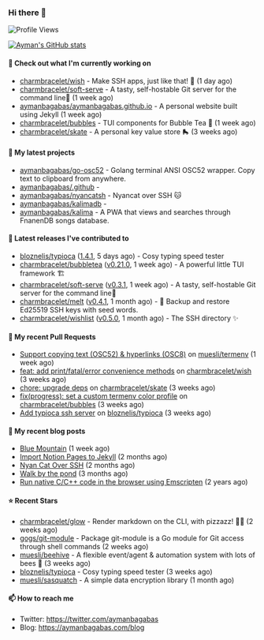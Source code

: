 ### Hi there 👋

![Profile Views](https://komarev.com/ghpvc/?username=aymanbagabas&label=PROFILE+VIEWS)

[![Ayman's GitHub stats](https://github-readme-stats.vercel.app/api?username=aymanbagabas&count_private=true&show_icons=true)](https://github.com/anuraghazra/github-readme-stats)

#### 👷 Check out what I'm currently working on

- [charmbracelet/wish](https://github.com/charmbracelet/wish) - Make SSH apps, just like that! 💫 (1 day ago)
- [charmbracelet/soft-serve](https://github.com/charmbracelet/soft-serve) - A tasty, self-hostable Git server for the command line🍦 (1 week ago)
- [aymanbagabas/aymanbagabas.github.io](https://github.com/aymanbagabas/aymanbagabas.github.io) - A personal website built using Jekyll (1 week ago)
- [charmbracelet/bubbles](https://github.com/charmbracelet/bubbles) - TUI components for Bubble Tea 🍡 (1 week ago)
- [charmbracelet/skate](https://github.com/charmbracelet/skate) - A personal key value store 🛼 (3 weeks ago)

#### 🌱 My latest projects

- [aymanbagabas/go-osc52](https://github.com/aymanbagabas/go-osc52) - Golang terminal ANSI OSC52 wrapper. Copy text to clipboard from anywhere.
- [aymanbagabas/.github](https://github.com/aymanbagabas/.github) - 
- [aymanbagabas/nyancatsh](https://github.com/aymanbagabas/nyancatsh) - Nyancat over SSH 🐱
- [aymanbagabas/kalimadb](https://github.com/aymanbagabas/kalimadb) - 
- [aymanbagabas/kalima](https://github.com/aymanbagabas/kalima) - A PWA that views and searches through FnanenDB songs database.

#### 🔭 Latest releases I've contributed to

- [bloznelis/typioca](https://github.com/bloznelis/typioca) ([1.4.1](https://github.com/bloznelis/typioca/releases/tag/1.4.1), 5 days ago) - Cosy typing speed tester
- [charmbracelet/bubbletea](https://github.com/charmbracelet/bubbletea) ([v0.21.0](https://github.com/charmbracelet/bubbletea/releases/tag/v0.21.0), 1 week ago) - A powerful little TUI framework 🏗
- [charmbracelet/soft-serve](https://github.com/charmbracelet/soft-serve) ([v0.3.1](https://github.com/charmbracelet/soft-serve/releases/tag/v0.3.1), 1 week ago) - A tasty, self-hostable Git server for the command line🍦
- [charmbracelet/melt](https://github.com/charmbracelet/melt) ([v0.4.1](https://github.com/charmbracelet/melt/releases/tag/v0.4.1), 1 month ago) - 🧊 Backup and restore Ed25519 SSH keys with seed words.
- [charmbracelet/wishlist](https://github.com/charmbracelet/wishlist) ([v0.5.0](https://github.com/charmbracelet/wishlist/releases/tag/v0.5.0), 1 month ago) - The SSH directory ✨

#### 🔨 My recent Pull Requests

- [Support copying text (OSC52) &amp; hyperlinks (OSC8)](https://github.com/muesli/termenv/pull/82) on [muesli/termenv](https://github.com/muesli/termenv) (1 week ago)
- [feat: add print/fatal/error convenience methods](https://github.com/charmbracelet/wish/pull/48) on [charmbracelet/wish](https://github.com/charmbracelet/wish) (3 weeks ago)
- [chore: upgrade deps](https://github.com/charmbracelet/skate/pull/38) on [charmbracelet/skate](https://github.com/charmbracelet/skate) (3 weeks ago)
- [fix(progress): set a custom termenv color profile](https://github.com/charmbracelet/bubbles/pull/152) on [charmbracelet/bubbles](https://github.com/charmbracelet/bubbles) (3 weeks ago)
- [Add typioca ssh server](https://github.com/bloznelis/typioca/pull/27) on [bloznelis/typioca](https://github.com/bloznelis/typioca) (3 weeks ago)

#### 📜 My recent blog posts

- [Blue Mountain](https://aymanbagabas.com/blog/2022/06/02/blue-mountain.html) (1 week ago)
- [Import Notion Pages to Jekyll](https://aymanbagabas.com/blog/2022/03/29/import-notion-pages-to-jekyll.html) (2 months ago)
- [Nyan Cat Over SSH](https://aymanbagabas.com/blog/2022/03/25/nyan-cat-over-ssh.html) (2 months ago)
- [Walk by the pond](https://aymanbagabas.com/blog/2022/03/10/walk-by-the-pond.html) (3 months ago)
- [Run native C/C&#43;&#43; code in the browser using Emscripten](https://aymanbagabas.com/blog/2020/11/18/run-native-c-c&#43;&#43;-code-in-the-browser-using-emscripten.html) (2 years ago)

#### ⭐ Recent Stars

- [charmbracelet/glow](https://github.com/charmbracelet/glow) - Render markdown on the CLI, with pizzazz! 💅🏻 (2 weeks ago)
- [gogs/git-module](https://github.com/gogs/git-module) - Package git-module is a Go module for Git access through shell commands (2 weeks ago)
- [muesli/beehive](https://github.com/muesli/beehive) - A flexible event/agent &amp; automation system with lots of bees 🐝 (3 weeks ago)
- [bloznelis/typioca](https://github.com/bloznelis/typioca) - Cosy typing speed tester (3 weeks ago)
- [muesli/sasquatch](https://github.com/muesli/sasquatch) - A simple data encryption library (1 month ago)

#### 📫 How to reach me

- Twitter: https://twitter.com/aymanbagabas
- Blog: https://aymanbagabas.com/blog
